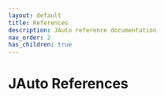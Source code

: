 ```yaml
---
layout: default
title: References
description: JAuto reference documentation
nav_order: 2
has_children: true
---
```


# JAuto References
